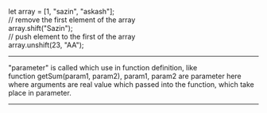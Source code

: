 let array = [1, "sazin", "askash"];  
// remove the first element of the array  
array.shift("Sazin");  
// push element to the first of the array  
array.unshift(23, "AA");  
  
-------------------------------  

"parameter" is called which use in function definition, like  
function getSum(param1, param2), param1, param2 are parameter here   
where arguments are real value which passed into the function, which take place in parameter.  

----------------------------------  

  
